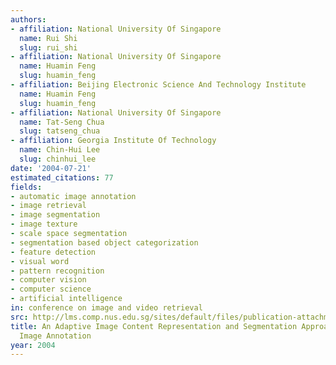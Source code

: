 ```yaml
---
authors:
- affiliation: National University Of Singapore
  name: Rui Shi
  slug: rui_shi
- affiliation: National University Of Singapore
  name: Huamin Feng
  slug: huamin_feng
- affiliation: Beijing Electronic Science And Technology Institute
  name: Huamin Feng
  slug: huamin_feng
- affiliation: National University Of Singapore
  name: Tat-Seng Chua
  slug: tatseng_chua
- affiliation: Georgia Institute Of Technology
  name: Chin-Hui Lee
  slug: chinhui_lee
date: '2004-07-21'
estimated_citations: 77
fields:
- automatic image annotation
- image retrieval
- image segmentation
- image texture
- scale space segmentation
- segmentation based object categorization
- feature detection
- visual word
- pattern recognition
- computer vision
- computer science
- artificial intelligence
in: conference on image and video retrieval
src: http://lms.comp.nus.edu.sg/sites/default/files/publication-attachments/civr04-shirui.pdf
title: An Adaptive Image Content Representation and Segmentation Approach to Automatic
  Image Annotation
year: 2004
---
```

